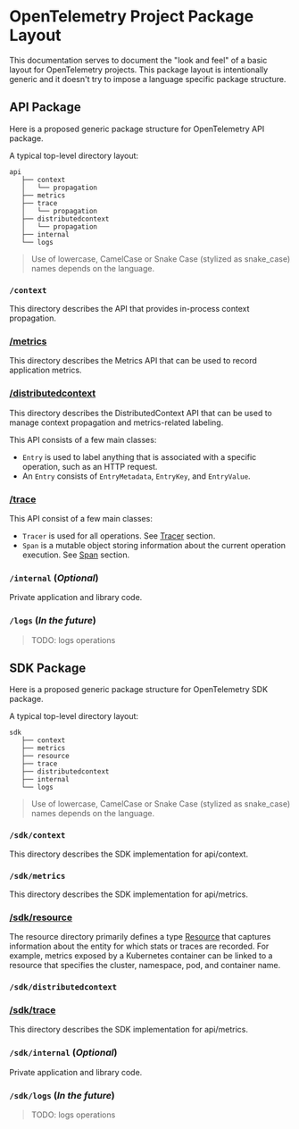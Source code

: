 # OpenTelemetry Project Package Layout
This documentation serves to document the "look and feel" of a basic layout for OpenTelemetry
projects. This package layout is intentionally generic and it doesn't try to impose a language
specific package structure.

## API Package
Here is a proposed generic package structure for OpenTelemetry API package.

A typical top-level directory layout:
```
api
   ├── context
   │   └── propagation
   ├── metrics
   ├── trace
   │   └── propagation
   ├── distributedcontext
   │   └── propagation
   ├── internal
   └── logs
```
> Use of lowercase, CamelCase or Snake Case (stylized as snake_case) names depends on the language.

### `/context`

This directory describes the API that provides in-process context propagation.

### [/metrics](api-metrics.md)

This directory describes the Metrics API that can be used to record application metrics.

### [/distributedcontext](api-distributedcontext.md)

This directory describes the DistributedContext API that can be used to manage context propagation
and metrics-related labeling.

This API consists of a few main classes:

- `Entry` is used to label anything that is associated with a specific operation, such as an HTTP request.
- An `Entry` consists of `EntryMetadata`, `EntryKey`, and `EntryValue`.

### [/trace](api-tracing.md)

This API consist of a few main classes:

- `Tracer` is used for all operations. See [Tracer](api-tracing.md#tracer) section.
- `Span` is a mutable object storing information about the current operation
   execution. See [Span](api-tracing.md#span) section.

### `/internal` (_Optional_)
Private application and library code.

### `/logs` (_In the future_)
> TODO: logs operations

## SDK Package
Here is a proposed generic package structure for OpenTelemetry SDK package.

A typical top-level directory layout:
```
sdk
   ├── context
   ├── metrics
   ├── resource
   ├── trace
   ├── distributedcontext
   ├── internal
   └── logs
```
> Use of lowercase, CamelCase or Snake Case (stylized as snake_case) names depends on the language.

### `/sdk/context`

This directory describes the SDK implementation for api/context.

### `/sdk/metrics`

This directory describes the SDK implementation for api/metrics.

### [/sdk/resource](sdk-resource.md)

The resource directory primarily defines a type [Resource](overview.md#resources) that captures
information about the entity for which stats or traces are recorded. For example, metrics exposed
by a Kubernetes container can be linked to a resource that specifies the cluster, namespace, pod,
and container name.

### `/sdk/distributedcontext`


### [/sdk/trace](sdk-tracing.md)

This directory describes the SDK implementation for api/metrics.

### `/sdk/internal` (_Optional_)
Private application and library code.

### `/sdk/logs` (_In the future_)
> TODO: logs operations
